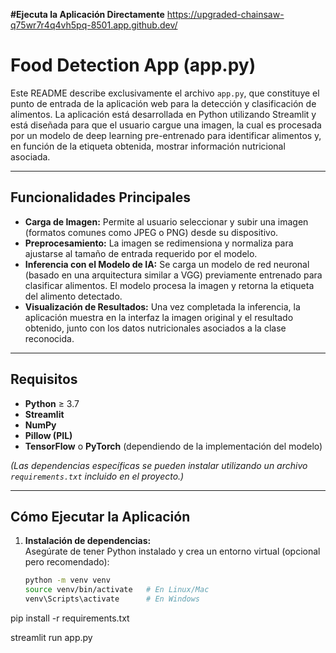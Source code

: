 **#Ejecuta la Aplicación Directamente**
https://upgraded-chainsaw-q75wr7r4q4vh5pq-8501.app.github.dev/

# Food Detection App (app.py)

Este README describe exclusivamente el archivo `app.py`, que constituye el punto de entrada de la aplicación web para la detección y clasificación de alimentos. La aplicación está desarrollada en Python utilizando Streamlit y está diseñada para que el usuario cargue una imagen, la cual es procesada por un modelo de deep learning pre-entrenado para identificar alimentos y, en función de la etiqueta obtenida, mostrar información nutricional asociada.

---

## Funcionalidades Principales

- **Carga de Imagen:** Permite al usuario seleccionar y subir una imagen (formatos comunes como JPEG o PNG) desde su dispositivo.
- **Preprocesamiento:** La imagen se redimensiona y normaliza para ajustarse al tamaño de entrada requerido por el modelo.
- **Inferencia con el Modelo de IA:** Se carga un modelo de red neuronal (basado en una arquitectura similar a VGG) previamente entrenado para clasificar alimentos. El modelo procesa la imagen y retorna la etiqueta del alimento detectado.
- **Visualización de Resultados:** Una vez completada la inferencia, la aplicación muestra en la interfaz la imagen original y el resultado obtenido, junto con los datos nutricionales asociados a la clase reconocida.

---

## Requisitos

- **Python** ≥ 3.7
- **Streamlit**
- **NumPy**
- **Pillow (PIL)**
- **TensorFlow** o **PyTorch** (dependiendo de la implementación del modelo)

*(Las dependencias específicas se pueden instalar utilizando un archivo `requirements.txt` incluido en el proyecto.)*

---

## Cómo Ejecutar la Aplicación

1. **Instalación de dependencias:**  
   Asegúrate de tener Python instalado y crea un entorno virtual (opcional pero recomendado):

   ```bash
   python -m venv venv
   source venv/bin/activate   # En Linux/Mac
   venv\Scripts\activate      # En Windows

  pip install -r requirements.txt

  streamlit run app.py
  


